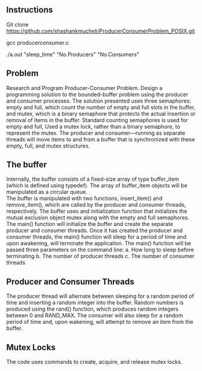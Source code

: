 ﻿Instructions
------------
Git clone https://github.com/shashankmucheli/ProducerConsumerProblem_POSIX.git <DIRECTORY>

gcc producerconsumer.c

./a.out "sleep_time" "No.Producers" "No.Consumers"

Problem
--------

Research and Program Producer-Consumer Problem.
Design a programming solution to the bounded-buffer problem using the producer and consumer processes.  The solution presented uses three semaphores: empty and full, which count the number of empty and full slots in the buffer, and mutex, which is a binary semaphore that protects the actual insertion or removal of items in the buffer. Standard counting semaphores is used for empty and full, Used a mutex lock, rather than a binary semaphore, to represent the mutex. The producer and consumer—running as separate threads will move items to and from a buffer that is synchronized with these empty, full, and mutex structures.  

The buffer
----------

Internally, the buffer consists of a fixed-size array of type buffer_item (which is defined using typedef).  The array of buffer_item objects will be manipulated as a circular queue.  
The buffer is manipulated with two functions, insert_item() and remove_item(), which are called by the producer and consumer threads, respectively.  The buffer uses and initialization function that initializes the mutual exclusion object mutex along with the empty and full semaphores.
The main() function will initialize the buffer and create the separate producer and consumer threads.  Once it has created the producer and consumer threads, the main() function will sleep for a period of time and upon awakening, will terminate the application.  The main() function will be passed three parameters on the command line:
a. How long to sleep before terminating
b. The number of producer threads
c. The number of consumer threads

Producer and Consumer Threads
-----------------------------
The producer thread will alternate between sleeping for a random period of time and inserting a random integer into the buffer.  Random numbers is produced using the rand() function, which produces random integers between 0 and RAND_MAX.  The consumer will also sleep for a random period of time and, upon wakening, will attempt to remove an item from the buffer.  

Mutex Locks
-----------

The code uses commands to create, acquire, and release mutex locks.   
